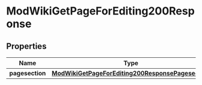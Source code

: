 

# ModWikiGetPageForEditing200Response


## Properties

| Name | Type | Description | Notes |
|------------ | ------------- | ------------- | -------------|
|**pagesection** | [**ModWikiGetPageForEditing200ResponsePagesection**](ModWikiGetPageForEditing200ResponsePagesection.md) |  |  |



